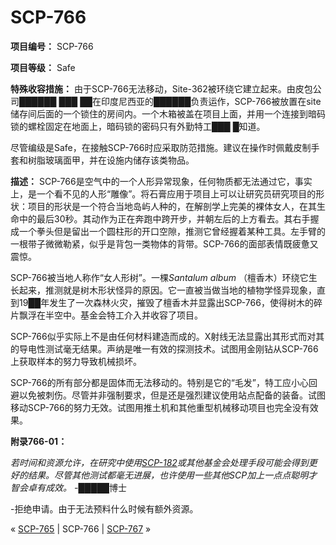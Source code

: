 # SCP-766
                        


**项目编号：** SCP-766

**项目等级：** Safe

**特殊收容措施：** 由于SCP-766无法移动，Site-362被环绕它建立起来。由皮包公司██████ ███ ██在印度尼西亚的██████负责运作，SCP-766被放置在site储存间后面的一个锁住的房间内。一个木箱被盖在项目上面，并用一个连接到暗码锁的螺栓固定在地面上，暗码锁的密码只有外勤特工███ █知道。

尽管编级是Safe，在接触SCP-766时应采取防范措施。建议在操作时佩戴皮制手套和树脂玻璃面甲，并在设施内储存该类物品。

**描述：** SCP-766是空气中的一个人形异常现象，任何物质都无法通过它，事实上，是一个看不见的人形“雕像”。将石膏应用于项目上可以让研究员研究项目的形状：项目的形状是一个符合当地岛屿人种的，在解剖学上完美的裸体女人，在其生命中的最后30秒。其动作为正在奔跑中跨开步，并朝左后的上方看去。其右手握成一个拳头但是留出一个圆柱形的开口空隙，推测它曾经握着某种工具。左手臂的一根带子微微勒紧，似乎是背包一类物体的背带。SCP-766的面部表情既疲惫又震惊。

SCP-766被当地人称作“女人形树”。一棵*Santalum album* （檀香木）环绕它生长起来，推测就是树木形状怪异的原因。它一直被当做当地的植物学怪异现象，直到19██年发生了一次森林火灾，摧毁了檀香木并显露出SCP-766，使得树木的碎片飘浮在半空中。基金会特工介入并收容了项目。

SCP-766似乎实际上不是由任何材料建造而成的。X射线无法显露出其形式而对其的导电性测试毫无结果。声纳是唯一有效的探测技术。试图用金刚钻从SCP-766上获取样本的努力导致机械损坏。

SCP-766的所有部分都是固体而无法移动的。特别是它的“毛发”，特工应小心回避以免被刺伤。尽管并非强制要求，但是还是强烈建议使用站点配备的装备。试图移动SCP-766的努力无效。试图用推土机和其他重型机械移动项目也完全没有效果。

**附录766-01：** 

*若时间和资源允许，在研究中使用[SCP-182](/scp-182)或其他基金会处理手段可能会得到更好的结果。尽管其他测试都毫无进展，也许使用一些其他SCP加上一点点聪明才智会卓有成效。* 
-█████博士

-拒绝申请。由于无法预料什么时候有额外资源。



« [SCP-765](/scp-765) | SCP-766 | [SCP-767](/scp-767) »





                    